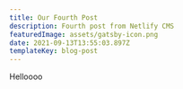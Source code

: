 ```yaml
---
title: Our Fourth Post
description: Fourth post from Netlify CMS
featuredImage: assets/gatsby-icon.png
date: 2021-09-13T13:55:03.897Z
templateKey: blog-post
---
```

Helloooo